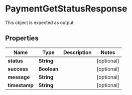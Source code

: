

# PaymentGetStatusResponse

This object is expected as output
## Properties

Name | Type | Description | Notes
------------ | ------------- | ------------- | -------------
**status** | **String** |  |  [optional]
**success** | **Boolean** |  |  [optional]
**message** | **String** |  |  [optional]
**timestamp** | **String** |  |  [optional]



